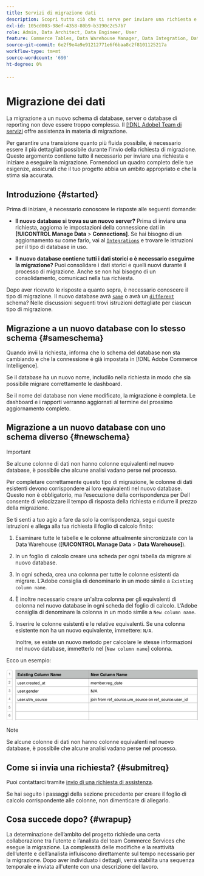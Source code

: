 ```yaml
---
title: Servizi di migrazione dati
description: Scopri tutto ciò che ti serve per inviare una richiesta e iniziare a eseguire la migrazione.
exl-id: 105cd003-98ef-4358-80b9-b3190c2c57b7
role: Admin, Data Architect, Data Engineer, User
feature: Commerce Tables, Data Warehouse Manager, Data Integration, Data Import/Export
source-git-commit: 6e2f9e4a9e91212771e6f6baa8c2f8101125217a
workflow-type: tm+mt
source-wordcount: '690'
ht-degree: 0%

---
```


# Migrazione dei dati

La migrazione a un nuovo schema di database, server o database di reporting non deve essere troppo complessa. Il [[!DNL Adobe] Team di servizi](https://experienceleague.adobe.com/docs/commerce-knowledge-base/kb/troubleshooting/miscellaneous/mbi-service-policies.html) offre assistenza in materia di migrazione.

Per garantire una transizione quanto più fluida possibile, è necessario essere il più dettagliati possibile durante l’invio della richiesta di migrazione. Questo argomento contiene tutto il necessario per inviare una richiesta e iniziare a eseguire la migrazione. Fornendoci un quadro completo delle tue esigenze, assicurati che il tuo progetto abbia un ambito appropriato e che la stima sia accurata.

## Introduzione {#started}

Prima di iniziare, è necessario conoscere le risposte alle seguenti domande:

* **Il nuovo database si trova su un nuovo server?** Prima di inviare una richiesta, aggiorna le impostazioni della connessione dati in **[!UICONTROL Manage Data** > **Connections]**. Se hai bisogno di un aggiornamento su come farlo, vai al [`Integrations`](../integrations/integrations.md) e trovare le istruzioni per il tipo di database in uso.

* **Il nuovo database contiene tutti i dati storici o è necessario eseguirne la migrazione?** Puoi consolidare i dati storici e quelli nuovi durante il processo di migrazione. Anche se non hai bisogno di un consolidamento, comunicaci nella tua richiesta.

Dopo aver ricevuto le risposte a quanto sopra, è necessario conoscere il tipo di migrazione. Il nuovo database avrà [`same`](#sameschema) o avrà un [`different`](#newschema) schema? Nelle discussioni seguenti trovi istruzioni dettagliate per ciascun tipo di migrazione.

## Migrazione a un nuovo database con lo stesso schema {#sameschema}

Quando invii la richiesta, informa che lo schema del database non sta cambiando e che la connessione è già impostata in [!DNL Adobe Commerce Intelligence].

Se il database ha un nuovo nome, includilo nella richiesta in modo che sia possibile migrare correttamente le dashboard.

Se il nome del database non viene modificato, la migrazione è completa. Le dashboard e i rapporti verranno aggiornati al termine del prossimo aggiornamento completo.

## Migrazione a un nuovo database con uno schema diverso {#newschema}

>[!IMPORTANT]
>
>Se alcune colonne di dati non hanno colonne equivalenti nel nuovo database, è possibile che alcune analisi vadano perse nel processo.

Per completare correttamente questo tipo di migrazione, le colonne di dati esistenti devono corrispondere ai loro equivalenti nel nuovo database. Questo non è obbligatorio, ma l’esecuzione della corrispondenza per Dell consente di velocizzare il tempo di risposta della richiesta e ridurre il prezzo della migrazione.

Se ti senti a tuo agio a fare da solo la corrispondenza, segui queste istruzioni e allega alla tua richiesta il foglio di calcolo finito:

1. Esaminare tutte le tabelle e le colonne attualmente sincronizzate con la Data Warehouse (**[!UICONTROL Manage Data** > **Data Warehouse]**).

1. In un foglio di calcolo creare una scheda per ogni tabella da migrare al nuovo database.

1. In ogni scheda, crea una colonna per tutte le colonne esistenti da migrare. L’Adobe consiglia di denominarlo in un modo simile a `Existing column name`.

1. È inoltre necessario creare un&#39;altra colonna per gli equivalenti di colonna nel nuovo database in ogni scheda del foglio di calcolo. L’Adobe consiglia di denominare la colonna in un modo simile a `New column name`.

1. Inserire le colonne esistenti e le relative equivalenti. Se una colonna esistente non ha un nuovo equivalente, immettere: `N/A`.

   Inoltre, se esiste un nuovo metodo per calcolare le stesse informazioni nel nuovo database, immetterlo nel [`New column name`] colonna.

Ecco un esempio:

![](../../../assets/Migration_Spreadsheet.png)

>[!NOTE]
>
>Se alcune colonne di dati non hanno colonne equivalenti nel nuovo database, è possibile che alcune analisi vadano perse nel processo.

## Come si invia una richiesta? {#submitreq}

Puoi contattarci tramite [invio di una richiesta di assistenza](https://experienceleague.adobe.com/docs/commerce-knowledge-base/kb/troubleshooting/miscellaneous/mbi-service-policies.html).

Se hai seguito i passaggi della sezione precedente per creare il foglio di calcolo corrispondente alle colonne, non dimenticare di allegarlo.

## Cosa succede dopo? {#wrapup}

La determinazione dell’ambito del progetto richiede una certa collaborazione tra l’utente e l’analista del team Commerce Services che esegue la migrazione. La complessità delle modifiche e la reattività dell’utente e dell’analista influiscono direttamente sul tempo necessario per la migrazione. Dopo aver individuato i dettagli, verrà stabilita una sequenza temporale e inviata all&#39;utente con una descrizione del lavoro.
